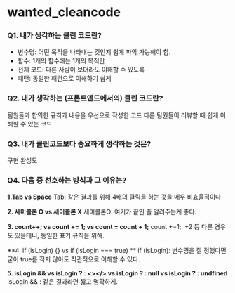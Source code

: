 # wanted_cleancode


### Q1. 내가 생각하는 클린 코드란?
- 변수명: 어떤 목적을 나타내는 것인지 쉽게 파악 가능해야 함.
- 함수: 1개의 함수에는 1개의 목적만
- 전체 코드: 다른 사람이 보더라도 이해할 수 있도록
- 패턴: 동일한 패턴으로 이해하기 쉽게


### Q2. 내가 생각하는 (프론트엔드에서의) 클린 코드란?
팀원들과 합의한 규칙과 내용을 우선으로 작성한 코드
다른 팀원들이 리뷰할 때 쉽게 이해할 수 있는 코드

### Q3. 내가 클린코드보다 중요하게 생각하는 것은?
구현 완성도

### Q4. 다음 중 선호하는 방식과 그 이유는?

**1.Tab vs Space**
Tab: 같은 결과를 위해 4배의 클릭을 하는 것을 매우 비효율적이다

**2. 세미콜론 O vs 세미콜론 X**
세미콜론O: 여기가 끝인 줄 알려주는게 좋다.

**3. count++; vs count += 1; vs count = count + 1;**
count +=1;: +2 등 다른 경우도 있을테니, 동일한 표기 규칙을 위해.

**4. if (isLogin) {} vs if (isLogin === true) **
if (isLogin): 변수명을 잘 정했다면 굳이 true를 적지 않아도 직관적으로 이해할 수 있다.

**5. isLogin && <HelloWanted /> vs isLogin ? <HelloWanted /> : <></> vs isLogin ? <HelloWanted /> : null vs isLogin ? <HelloWanted /> : undfined**
isLogin && <HelloWanted />: 같은 결과라면 짧고 명확하게.

